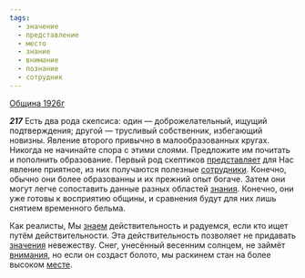 ```yaml
---
tags:
  - значение
  - представление
  - место
  - знание
  - внимание
  - познание
  - сотрудник
---
```


[Община 1926г](https://127.0.0.1:4002/agni/1926)

___217___
Есть два рода скепсиса: один — доброжелательный, ищущий подтверждения; другой — трусливый собственник, избегающий новизны. Явление второго привычно в малообразованных кругах. Никогда не начинайте спора с этими слоями. Предложите им почитать и пополнить образование. Первый род скептиков [представляет](../../../tags/#представление) для Нас явление приятное, из них получаются полезные [сотрудники](../../../tags/#сотрудник). Конечно, обычно они более образованны и их прежний опыт богаче. Затем они могут легче сопоставить данные разных областей [знания](../../../tags/#знание). Конечно, они уже готовы к восприятию общины, и сравнения будут для них лишь снятием временного бельма.   

Как реалисты, Мы [знаем](../../../tags/#познание) действительность и радуемся, если кто ищет путём действительности. Эта действительность позволяет не придавать [значения](../../../tags/#значение) невежеству. Снег, унесённый весенним солнцем, не займёт [внимания](../../../tags/#внимание), но если он создаст болото, мы раскинем стан на более высоком [месте](../../../tags/#место).   

